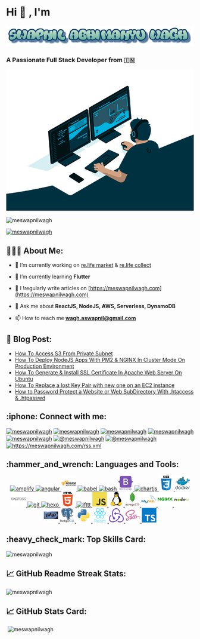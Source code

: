 <h1 align="left">Hi 👋 , I'm</h1>

 ![](name.png)

<h3 align="left">A Passionate Full Stack Developer from 🇮🇳</h3>

 ![](dev2.gif)
 
<p align="left"> <img src="https://komarev.com/ghpvc/?username=meswapnilwagh&label=Profile%20views&color=0e75b6&style=flat" alt="meswapnilwagh" /> </p>  
  
<p align="left"> <a href="https://twitter.com/meswapnilwagh" target="blank"><img src="https://img.shields.io/twitter/follow/meswapnilwagh?logo=twitter&style=for-the-badge" alt="meswapnilwagh" /></a> </p>

<h2 align="left">👨🏻‍💻 About Me:</h2>
  
- 🔭 I’m currently working on [re.life market](https://relife.market)  &  [re.life collect](https://relifecollect.com/)  
  
- 🌱 I’m currently learning **Flutter**  
  
- 📝 I !regularly write articles on [https://meswapnilwagh.com](https://meswapnilwagh.com)  
  
- 💬 Ask me about **ReactJS, NodeJS, AWS, Serverless, DynamoDB**  
  
- 📫 How to reach me **wagh.aswapnil@gmail.com**  


<h2 align="left">📕 Blog Post:</h2>

<!-- BLOG-POST-LIST:START -->
- [How To Access S3 From Private Subnet](https://meswapnilwagh.com/how-to-access-s3-from-private-subnet)
- [How To Deploy NodeJS Apps With PM2 &amp; NGINX In Cluster Mode On Production Environment](https://meswapnilwagh.com/how-to-deploy-nodejs-apps-with-pm2-and-nginx-in-cluster-mode-on-production-environment)
- [How To Generate &amp; Install SSL Certificate In Apache Web Server On Ubuntu](https://meswapnilwagh.com/how-to-generate-and-install-ssl-certificate-in-apache-web-server-on-ubuntu)
- [How To Replace a lost Key Pair with new one on an EC2 instance](https://meswapnilwagh.com/how-to-replace-a-lost-key-pair-with-new-one-on-an-ec2-instance)
- [How to Password Protect a Website or Web SubDirectory With .htaccess &amp; .htpasswd](https://meswapnilwagh.com/how-to-password-protect-a-website-or-web-subdirectory-with-htaccess-htpasswd)
<!-- BLOG-POST-LIST:END -->
  
<h2 align="left"> :iphone: Connect with me:</h2>  
<p align="left">  
<a href="https://codepen.io/meswapnilwagh" target="blank"><img align="center" src="https://raw.githubusercontent.com/rahuldkjain/github-profile-readme-generator/master/src/images/icons/Social/codepen.svg" alt="meswapnilwagh" height="30" width="40" /></a>  
<a href="https://dev.to/meswapnilwagh" target="blank"><img align="center" src="https://raw.githubusercontent.com/rahuldkjain/github-profile-readme-generator/master/src/images/icons/Social/devto.svg" alt="meswapnilwagh" height="30" width="40" /></a>  
<a href="https://twitter.com/meswapnilwagh" target="blank"><img align="center" src="https://raw.githubusercontent.com/rahuldkjain/github-profile-readme-generator/master/src/images/icons/Social/twitter.svg" alt="meswapnilwagh" height="30" width="40" /></a>  
<a href="https://linkedin.com/in/meswapnilwagh" target="blank"><img align="center" src="https://raw.githubusercontent.com/rahuldkjain/github-profile-readme-generator/master/src/images/icons/Social/linked-in-alt.svg" alt="meswapnilwagh" height="30" width="40" /></a>  
<a href="https://codesandbox.com/meswapnilwagh" target="blank"><img align="center" src="https://raw.githubusercontent.com/rahuldkjain/github-profile-readme-generator/master/src/images/icons/Social/codesandbox.svg" alt="meswapnilwagh" height="30" width="40" /></a>  
<a href="https://hashnode.com/@meswapnilwagh" target="blank"><img align="center" src="https://raw.githubusercontent.com/rahuldkjain/github-profile-readme-generator/master/src/images/icons/Social/hashnode.svg" alt="@meswapnilwagh" height="30" width="40" /></a>  
<a href="https://medium.com/@meswapnilwagh" target="blank"><img align="center" src="https://raw.githubusercontent.com/rahuldkjain/github-profile-readme-generator/master/src/images/icons/Social/medium.svg" alt="@meswapnilwagh" height="30" width="40" /></a>  
<a href="/https://meswapnilwagh.com/rss.xml" target="blank"><img align="center" src="https://raw.githubusercontent.com/rahuldkjain/github-profile-readme-generator/master/src/images/icons/Social/rss.svg" alt="https://meswapnilwagh.com/rss.xml" height="30" width="40" /></a>  
</p>  
  
<h2 align="left">:hammer_and_wrench: Languages and Tools:</h2>  
<p align="center"> <a href="https://aws.amazon.com/amplify/" target="_blank" rel="noreferrer"> <img src="https://docs.amplify.aws/assets/logo-dark.svg" alt="amplify" width="40" height="40"/> </a> <a href="https://angular.io" target="_blank" rel="noreferrer"> <img src="https://angular.io/assets/images/logos/angular/angular.svg" alt="angular" width="40" height="40"/> </a> <a href="https://aws.amazon.com" target="_blank" rel="noreferrer"> <img src="https://raw.githubusercontent.com/devicons/devicon/master/icons/amazonwebservices/amazonwebservices-original-wordmark.svg" alt="aws" width="40" height="40"/> </a> <a href="https://babeljs.io/" target="_blank" rel="noreferrer"> <img src="https://www.vectorlogo.zone/logos/babeljs/babeljs-icon.svg" alt="babel" width="40" height="40"/> </a> <a href="https://www.gnu.org/software/bash/" target="_blank" rel="noreferrer"> <img src="https://www.vectorlogo.zone/logos/gnu_bash/gnu_bash-icon.svg" alt="bash" width="40" height="40"/> </a> <a href="https://getbootstrap.com" target="_blank" rel="noreferrer"> <img src="https://raw.githubusercontent.com/devicons/devicon/master/icons/bootstrap/bootstrap-plain-wordmark.svg" alt="bootstrap" width="40" height="40"/> </a> <a href="https://www.chartjs.org" target="_blank" rel="noreferrer"> <img src="https://www.chartjs.org/media/logo-title.svg" alt="chartjs" width="40" height="40"/> </a> <a href="https://www.w3schools.com/css/" target="_blank" rel="noreferrer"> <img src="https://raw.githubusercontent.com/devicons/devicon/master/icons/css3/css3-original-wordmark.svg" alt="css3" width="40" height="40"/> </a> <a href="https://www.docker.com/" target="_blank" rel="noreferrer"> <img src="https://raw.githubusercontent.com/devicons/devicon/master/icons/docker/docker-original-wordmark.svg" alt="docker" width="40" height="40"/> </a> <a href="https://expressjs.com" target="_blank" rel="noreferrer"> <img src="https://raw.githubusercontent.com/devicons/devicon/master/icons/express/express-original-wordmark.svg" alt="express" width="40" height="40"/> </a> <a href="https://git-scm.com/" target="_blank" rel="noreferrer"> <img src="https://www.vectorlogo.zone/logos/git-scm/git-scm-icon.svg" alt="git" width="40" height="40"/> </a> <a href="hexo.io/" target="_blank" rel="noreferrer"> <img src="https://www.vectorlogo.zone/logos/hexoio/hexoio-icon.svg" alt="hexo" width="40" height="40"/> </a> <a href="https://www.w3.org/html/" target="_blank" rel="noreferrer"> <img src="https://raw.githubusercontent.com/devicons/devicon/master/icons/html5/html5-original-wordmark.svg" alt="html5" width="40" height="40"/> </a> <a href="https://ifttt.com/" target="_blank" rel="noreferrer"> <img src="https://www.vectorlogo.zone/logos/ifttt/ifttt-ar21.svg" alt="ifttt" width="40" height="40"/> </a> <a href="https://developer.mozilla.org/en-US/docs/Web/JavaScript" target="_blank" rel="noreferrer"> <img src="https://raw.githubusercontent.com/devicons/devicon/master/icons/javascript/javascript-original.svg" alt="javascript" width="40" height="40"/> </a> <a href="https://www.linux.org/" target="_blank" rel="noreferrer"> <img src="https://raw.githubusercontent.com/devicons/devicon/master/icons/linux/linux-original.svg" alt="linux" width="40" height="40"/> </a> <a href="https://www.mongodb.com/" target="_blank" rel="noreferrer"> <img src="https://raw.githubusercontent.com/devicons/devicon/master/icons/mongodb/mongodb-original-wordmark.svg" alt="mongodb" width="40" height="40"/> </a> <a href="https://www.mysql.com/" target="_blank" rel="noreferrer"> <img src="https://raw.githubusercontent.com/devicons/devicon/master/icons/mysql/mysql-original-wordmark.svg" alt="mysql" width="40" height="40"/> </a> <a href="https://www.nginx.com" target="_blank" rel="noreferrer"> <img src="https://raw.githubusercontent.com/devicons/devicon/master/icons/nginx/nginx-original.svg" alt="nginx" width="40" height="40"/> </a> <a href="https://nodejs.org" target="_blank" rel="noreferrer"> <img src="https://raw.githubusercontent.com/devicons/devicon/master/icons/nodejs/nodejs-original-wordmark.svg" alt="nodejs" width="40" height="40"/> </a> <a href="https://www.php.net" target="_blank" rel="noreferrer"> <img src="https://raw.githubusercontent.com/devicons/devicon/master/icons/php/php-original.svg" alt="php" width="40" height="40"/> </a> <a href="https://www.postgresql.org" target="_blank" rel="noreferrer"> <img src="https://raw.githubusercontent.com/devicons/devicon/master/icons/postgresql/postgresql-original-wordmark.svg" alt="postgresql" width="40" height="40"/> </a> <a href="https://www.python.org" target="_blank" rel="noreferrer"> <img src="https://raw.githubusercontent.com/devicons/devicon/master/icons/python/python-original.svg" alt="python" width="40" height="40"/> </a> <a href="https://reactjs.org/" target="_blank" rel="noreferrer"> <img src="https://raw.githubusercontent.com/devicons/devicon/master/icons/react/react-original-wordmark.svg" alt="react" width="40" height="40"/> </a> <a href="https://redux.js.org" target="_blank" rel="noreferrer"> <img src="https://raw.githubusercontent.com/devicons/devicon/master/icons/redux/redux-original.svg" alt="redux" width="40" height="40"/> </a> <a href="https://sass-lang.com" target="_blank" rel="noreferrer"> <img src="https://raw.githubusercontent.com/devicons/devicon/master/icons/sass/sass-original.svg" alt="sass" width="40" height="40"/> </a> <a href="https://www.typescriptlang.org/" target="_blank" rel="noreferrer"> <img src="https://raw.githubusercontent.com/devicons/devicon/master/icons/typescript/typescript-original.svg" alt="typescript" width="40" height="40"/> </a> </p>  

<h2 align="left">:heavy_check_mark: Top Skills Card:</h2>
<p><img align="center" src="https://github-readme-stats.vercel.app/api/top-langs?username=meswapnilwagh&show_icons=true&theme=dark&locale=en&layout=compact" alt="meswapnilwagh" /></p>  

<h2 align="left"> 📈 GitHub Readme Streak Stats:</h2>
<p><img align="center" src="https://github-readme-streak-stats.herokuapp.com/?user=meswapnilwagh&theme=dark" alt="meswapnilwagh" /></p>

<h2 align="left"> 📈 GitHub Stats Card:</h2>
<p>&nbsp;<img align="center" src="https://github-readme-stats.vercel.app/api?username=meswapnilwagh&show_icons=true&locale=en" alt="meswapnilwagh" /></p>  
  
